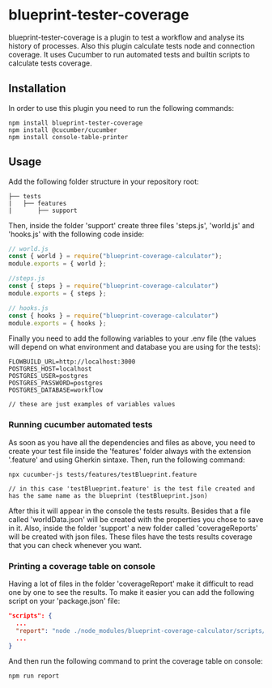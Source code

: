 # blueprint-tester-coverage

blueprint-tester-coverage is a plugin to test a workflow and analyse its history of processes. Also this plugin calculate tests node and connection coverage. It uses Cucumber to run automated tests and builtin scripts to calculate tests coverage.

## Installation

In order to use this plugin you need to run the following commands:
```
npm install blueprint-tester-coverage
npm install @cucumber/cucumber
npm install console-table-printer
```

## Usage

Add the following folder structure in your repository root:
```
├── tests
|   ├── features
|       ├── support
```

Then, inside the folder 'support' create three files 'steps.js', 'world.js' and 'hooks.js' with the following code inside:

```js
// world.js
const { world } = require("blueprint-coverage-calculator");
module.exports = { world };

//steps.js
const { steps } = require("blueprint-coverage-calculator")
module.exports = { steps };

// hooks.js
const { hooks } = require("blueprint-coverage-calculator")
module.exports = { hooks };
```

Finally you need to add the following variables to your .env file (the values will depend on what environment and database you are using for the tests):

```
FLOWBUILD_URL=http://localhost:3000
POSTGRES_HOST=localhost
POSTGRES_USER=postgres
POSTGRES_PASSWORD=postgres
POSTGRES_DATABASE=workflow

// these are just examples of variables values
```

### Running cucumber automated tests

As soon as you have all the dependencies and files as above, you need to create your test file inside the 'features' folder always with the extension '.feature' and using Gherkin sintaxe. Then, run the following command: 

```
npx cucumber-js tests/features/testBlueprint.feature

// in this case 'testBlueprint.feature' is the test file created and has the same name as the blueprint (testBlueprint.json)
```

After this it will appear in the console the tests results. Besides that a file called 'worldData.json' will be created with the properties you chose to save in it. Also, inside the folder 'support' a new folder called 'coverageReports' will be created with json files. These files have the tests results coverage that you can check whenever you want.

### Printing a coverage table on console

Having a lot of files in the folder 'coverageReport' make it difficult to read one by one to see the results. To make it easier you can add the following script on your 'package.json' file:

```json
"scripts": {
  ...
  "report": "node ./node_modules/blueprint-coverage-calculator/scripts/report.js",
  ...
}
```

And then run the following command to print the coverage table on console:

```
npm run report
```
